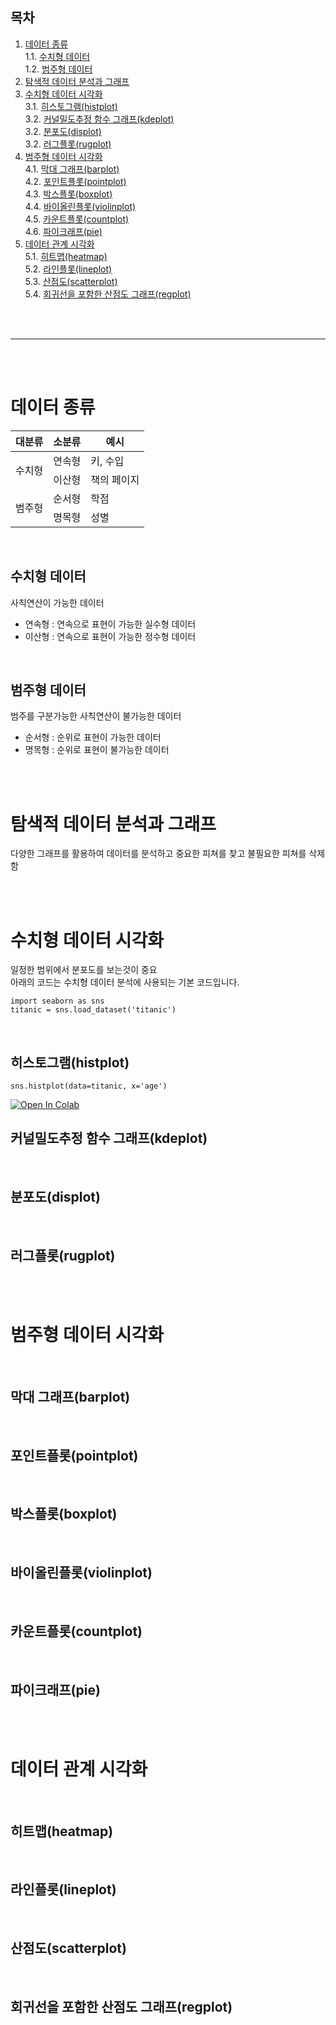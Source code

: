 ## 목차
1. [데이터 종류](#데이터-종류)  
1.1. [수치형 데이터](#수치형-데이터)  
1.2. [범주형 데이터](#범주형-데이터)  
2. [탐색적 데이터 분석과 그래프](#탐색적-데이터-분석과-그래프)  
3. [수치형 데이터 시각화](#수치형-데이터-시각화)  
3.1. [히스토그램(histplot)](#히스토그램histplot)  
3.2. [커널밀도추정 함수 그래프(kdeplot)](#커널밀도추정-함수-그래프kdeplot)  
3.2. [분포도(displot)](#분포도displot)  
3.2. [러그플롯(rugplot)](#러그플롯rugplot)  
4. [범주형 데이터 시각화](#범주형-데이터-시각화)  
4.1. [막대 그래프(barplot)](#막대-그래프barplot)  
4.2. [포인트플롯(pointplot)](#포인트플롯pointplot)  
4.3. [박스플롯(boxplot)](#박스플롯boxplot)  
4.4. [바이올린플롯(violinplot)](#바이올린플롯violinplot)  
4.5. [카운트플롯(countplot)](#카운트플롯countplot)  
4.6. [파이크래프(pie)](#파이크래프pie)  
5. [데이터 관계 시각화](#데이터-관계-시각화)  
5.1. [히트맵(heatmap)](#히트맵heatmap)  
5.2. [라인플롯(lineplot)](#라인플롯lineplot)  
5.3. [산점도(scatterplot)](#산점도scatterplot)  
5.4. [회귀선을 포함한 산점도 그래프(regplot)](#회귀선을-포함한-산점도-그래프regplot)  

<br/><br/>

-------

<br/><br/>

# 데이터 종류

<table>
  <thead>
    <tr>
      <th>대분류</th>
      <th>소분류</th>
      <th>예시</th>
    </tr>
  </thead>
  <tbody>
    <tr>
      <td rowspan="2">수치형</td>
      <td>연속형</td>
      <td>키, 수입</td>
    </tr>
    <tr>
      <td>이산형</td>
      <td>책의 페이지</td>
    </tr>
    <tr>
      <td rowspan="2">범주형</td>
      <td>순서형</td>
      <td>학점</td>
    </tr>
    <tr>
      <td>명목형</td>
      <td>성별</td>
    </tr>
  </tbody>
</table>

<br/>

## 수치형 데이터

사칙연산이 가능한 데이터  
* 연속형 : 연속으로 표현이 가능한 실수형 데이터
* 이산형 : 연속으로 표현이 가능한 정수형 데이터

<br/>

## 범주형 데이터

범주를 구분가능한 사칙연산이 불가능한 데이터  
* 순서형 : 순위로 표현이 가능한 데이터
* 명목형 : 순위로 표현이 불가능한 데이터

<br/><br/>

# 탐색적 데이터 분석과 그래프
다양한 그래프를 활용하여 데이터를 분석하고 중요한 피쳐를 찾고 불필요한 피쳐를 삭제함

<br/><br/>

# 수치형 데이터 시각화
일정한 범위에서 분포도를 보는것이 중요  
아래의 코드는 수치형 데이터 분석에 사용되는 기본 코드입니다.
```
import seaborn as sns
titanic = sns.load_dataset('titanic')
```

<br/>

## 히스토그램(histplot)
```
sns.histplot(data=titanic, x='age')
```
[![Open In Colab](https://colab.research.google.com/assets/colab-badge.svg)](https://colab.research.google.com/github/gitwtmo/musthave_mldl_problem_solving_strategy/blob/main/Indexs/part1/chapter3.ipynb#히스)
<br/>

## 커널밀도추정 함수 그래프(kdeplot)


<br/>

## 분포도(displot)


<br/>

## 러그플롯(rugplot)


<br/><br/>

# 범주형 데이터 시각화


<br/>

## 막대 그래프(barplot)


<br/>

## 포인트플롯(pointplot)


<br/>

## 박스플롯(boxplot)


<br/>

## 바이올린플롯(violinplot)


<br/>

## 카운트플롯(countplot)


<br/>

## 파이크래프(pie)


<br/><br/>

# 데이터 관계 시각화


<br/>

## 히트맵(heatmap)


<br/>

## 라인플롯(lineplot)


<br/>

## 산점도(scatterplot)


<br/>

## 회귀선을 포함한 산점도 그래프(regplot)
